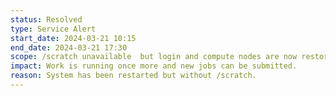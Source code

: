```yaml
---
status: Resolved
type: Service Alert
start_date: 2024-03-21 10:15
end_date: 2024-03-21 17:30
scope: /scratch unavailable  but login and compute nodes are now restored to service.
impact: Work is running once more and new jobs can be submitted.
reason: System has been restarted but without /scratch.
---
```


